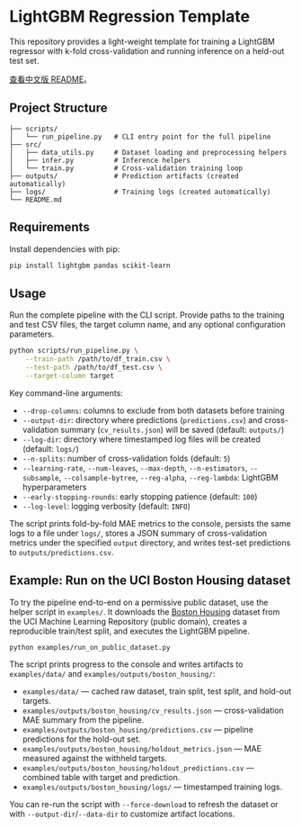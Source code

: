 # LightGBM Regression Template

This repository provides a light-weight template for training a LightGBM regressor
with k-fold cross-validation and running inference on a held-out test set.

[查看中文版 README](./README_zh-CN.md)。

## Project Structure

```
├── scripts/
│   └── run_pipeline.py   # CLI entry point for the full pipeline
├── src/
│   ├── data_utils.py     # Dataset loading and preprocessing helpers
│   ├── infer.py          # Inference helpers
│   └── train.py          # Cross-validation training loop
├── outputs/              # Prediction artifacts (created automatically)
├── logs/                 # Training logs (created automatically)
└── README.md
```

## Requirements

Install dependencies with pip:

```bash
pip install lightgbm pandas scikit-learn
```

## Usage

Run the complete pipeline with the CLI script. Provide paths to the training and test
CSV files, the target column name, and any optional configuration parameters.

```bash
python scripts/run_pipeline.py \
    --train-path /path/to/df_train.csv \
    --test-path /path/to/df_test.csv \
    --target-column target
```

Key command-line arguments:

- `--drop-columns`: columns to exclude from both datasets before training
- `--output-dir`: directory where predictions (`predictions.csv`) and cross-validation
  summary (`cv_results.json`) will be saved (default: `outputs/`)
- `--log-dir`: directory where timestamped log files will be created (default: `logs/`)
- `--n-splits`: number of cross-validation folds (default: `5`)
- `--learning-rate`, `--num-leaves`, `--max-depth`, `--n-estimators`, `--subsample`,
  `--colsample-bytree`, `--reg-alpha`, `--reg-lambda`: LightGBM hyperparameters
- `--early-stopping-rounds`: early stopping patience (default: `100`)
- `--log-level`: logging verbosity (default: `INFO`)

The script prints fold-by-fold MAE metrics to the console, persists the same logs to a
file under `logs/`, stores a JSON summary of cross-validation metrics under the
specified `output` directory, and writes test-set predictions to
`outputs/predictions.csv`.

## Example: Run on the UCI Boston Housing dataset

To try the pipeline end-to-end on a permissive public dataset, use the helper script in
`examples/`. It downloads the [Boston Housing](https://raw.githubusercontent.com/jbrownlee/Datasets/master/housing.csv)
dataset from the UCI Machine Learning Repository (public domain), creates a reproducible
train/test split, and executes the LightGBM pipeline.

```bash
python examples/run_on_public_dataset.py
```

The script prints progress to the console and writes artifacts to `examples/data/` and
`examples/outputs/boston_housing/`:

- `examples/data/` &mdash; cached raw dataset, train split, test split, and hold-out targets.
- `examples/outputs/boston_housing/cv_results.json` &mdash; cross-validation MAE summary from the pipeline.
- `examples/outputs/boston_housing/predictions.csv` &mdash; pipeline predictions for the hold-out set.
- `examples/outputs/boston_housing/holdout_metrics.json` &mdash; MAE measured against the withheld targets.
- `examples/outputs/boston_housing/holdout_predictions.csv` &mdash; combined table with target and prediction.
- `examples/outputs/boston_housing/logs/` &mdash; timestamped training logs.

You can re-run the script with `--force-download` to refresh the dataset or with
`--output-dir`/`--data-dir` to customize artifact locations.
